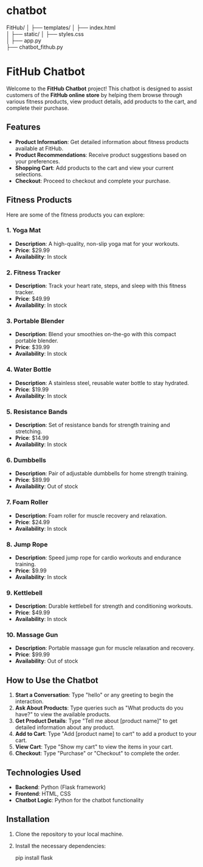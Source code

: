 # chatbot




FitHub/
│
├── templates/
│   ├── index.html    
│
├── static/
│   ├── styles.css   
│
├── app.py          
├── chatbot_fithub.py



# FitHub Chatbot

Welcome to the **FitHub Chatbot** project! This chatbot is designed to assist customers of the **FitHub online store** by helping them browse through various fitness products, view product details, add products to the cart, and complete their purchase.

## Features
- **Product Information**: Get detailed information about fitness products available at FitHub.
- **Product Recommendations**: Receive product suggestions based on your preferences.
- **Shopping Cart**: Add products to the cart and view your current selections.
- **Checkout**: Proceed to checkout and complete your purchase.

## Fitness Products
Here are some of the fitness products you can explore:

### 1. **Yoga Mat**
   - **Description**: A high-quality, non-slip yoga mat for your workouts.
   - **Price**: $29.99
   - **Availability**: In stock

### 2. **Fitness Tracker**
   - **Description**: Track your heart rate, steps, and sleep with this fitness tracker.
   - **Price**: $49.99
   - **Availability**: In stock

### 3. **Portable Blender**
   - **Description**: Blend your smoothies on-the-go with this compact portable blender.
   - **Price**: $39.99
   - **Availability**: In stock

### 4. **Water Bottle**
   - **Description**: A stainless steel, reusable water bottle to stay hydrated.
   - **Price**: $19.99
   - **Availability**: In stock

### 5. **Resistance Bands**
   - **Description**: Set of resistance bands for strength training and stretching.
   - **Price**: $14.99
   - **Availability**: In stock

### 6. **Dumbbells**
   - **Description**: Pair of adjustable dumbbells for home strength training.
   - **Price**: $89.99
   - **Availability**: Out of stock

### 7. **Foam Roller**
   - **Description**: Foam roller for muscle recovery and relaxation.
   - **Price**: $24.99
   - **Availability**: In stock

### 8. **Jump Rope**
   - **Description**: Speed jump rope for cardio workouts and endurance training.
   - **Price**: $9.99
   - **Availability**: In stock

### 9. **Kettlebell**
   - **Description**: Durable kettlebell for strength and conditioning workouts.
   - **Price**: $49.99
   - **Availability**: In stock

### 10. **Massage Gun**
   - **Description**: Portable massage gun for muscle relaxation and recovery.
   - **Price**: $99.99
   - **Availability**: Out of stock

## How to Use the Chatbot
1. **Start a Conversation**: Type "hello" or any greeting to begin the interaction.
2. **Ask About Products**: Type queries such as "What products do you have?" to view the available products.
3. **Get Product Details**: Type "Tell me about [product name]" to get detailed information about any product.
4. **Add to Cart**: Type "Add [product name] to cart" to add a product to your cart.
5. **View Cart**: Type "Show my cart" to view the items in your cart.
6. **Checkout**: Type "Purchase" or "Checkout" to complete the order.

## Technologies Used
- **Backend**: Python (Flask framework)
- **Frontend**: HTML, CSS
- **Chatbot Logic**: Python for the chatbot functionality

## Installation

1. Clone the repository to your local machine.
2. Install the necessary dependencies:
   
   pip install flask

